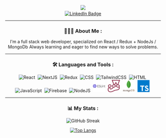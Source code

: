<div id="header" align="center">

  <img src="https://media.giphy.com/media/jdPMeyv9rn0hZHh8n9/giphy.gif" width="100"/>
  <br>
  <a href="https://www.linkedin.com/in/raúl-cassone-07452a195/">
    <img src="https://img.shields.io/badge/LinkedIn-blue?style=for-the-badge&logo=linkedin&logoColor=white" alt="LinkedIn Badge"/>
  </a>
</div>
<div align ="center" id="badges">

---

### 👨🏻‍💻 About Me :

I'm a full stack web developer, specialized on React / Redux + NodeJs / MongoDb
Always learning and eager to find new ways to solve problems.

</div>

<div align="center">
  
---

### 🛠️ Languages and Tools :

<img src="https://upload.wikimedia.org/wikipedia/commons/a/a7/React-icon.svg" title="React" alt="React" width="40" height="40"/>&nbsp;
<img src="https://s1.qwant.com/thumbr/0x380/2/0/60cbb94d05acd6c0931c6d0279f1b4cb67b87803865f7f11a8d8d5925293e0/nextjs-drupal.jpg?u=https%3A%2F%2Fwww.drupal.org%2Ffiles%2Fproject-images%2Fnextjs-drupal.jpg&q=0&b=1&p=0&a=0" title="NextJS" alt="NextJS" width="40" height="40"/>&nbsp;
<img src="https://raw.githubusercontent.com/reduxjs/redux/master/logo/logo.png" title="Redux" alt="Redux " width="40" height="40"/>&nbsp;
<img src="https://upload.wikimedia.org/wikipedia/commons/d/d5/CSS3_logo_and_wordmark.svg"  title="CSS3" alt="CSS" width="40" height="40"/>&nbsp;
<img src="https://en.wikipedia.org/wiki/Tailwind_CSS#/media/File:Tailwind_CSS_logo.svg" title="TailwindCSS" alt="TailwindCSS" width="40" height="40"/>&nbsp;
<img src="https://upload.wikimedia.org/wikipedia/commons/6/61/HTML5_logo_and_wordmark.svg" title="HTML5" alt="HTML" width="40" height="40"/>&nbsp;
<img src="https://upload.wikimedia.org/wikipedia/commons/9/99/Unofficial_JavaScript_logo_2.svg" title="JavaScript" alt="JavaScript" width="40" height="40"/>&nbsp;
<img src="https://upload.wikimedia.org/wikipedia/commons/4/46/Touchicon-180.png" title="Firebase" alt="Firebase" width="40" height="40"/>&nbsp;
<img src="https://upload.wikimedia.org/wikipedia/commons/d/d9/Node.js_logo.svg" title="NodeJS" alt="NodeJS" width="40" height="40"/>&nbsp;
<img src="https://raw.githubusercontent.com/devicons/devicon/1119b9f84c0290e0f0b38982099a2bd027a48bf1/icons/eslint/eslint-original-wordmark.svg" title="Eslint" alt="Eslint" width="40" height="40"/>&nbsp;
<img src="https://raw.githubusercontent.com/devicons/devicon/1119b9f84c0290e0f0b38982099a2bd027a48bf1/icons/jest/jest-plain.svg" title="Jest" alt="Jest" width="40" height="40"/>&nbsp;
<img src="https://raw.githubusercontent.com/devicons/devicon/1119b9f84c0290e0f0b38982099a2bd027a48bf1/icons/mongodb/mongodb-original-wordmark.svg" title="MongoDb" alt="MongoDB" width="40" height="40"/>&nbsp;
<img src="https://raw.githubusercontent.com/devicons/devicon/1119b9f84c0290e0f0b38982099a2bd027a48bf1/icons/typescript/typescript-original.svg" title="Typescript" alt="Typescript" width="40" height="40"/>&nbsp;

---

### 📊 My Stats :

![GitHub Streak](http://github-readme-streak-stats.herokuapp.com?user=JRaulPC&theme=highcontrast&background=121212)

[![Top Langs](https://github-readme-stats.vercel.app/api/top-langs/?username=JRaulPC&layout=compact&theme=highcontrast&background=121212)](https://github.com/anuraghazra/github-readme-stats)

</div>


<!--
**JRaulPC/JRaulPC** is a ✨ _special_ ✨ repository because its `README.md` (this file) appears on your GitHub profile.

Here are some ideas to get you started:

- 🔭 I’m currently working on ...
- 🌱 I’m currently learning ...
- 👯 I’m looking to collaborate on ...
- 🤔 I’m looking for help with ...
- 💬 Ask me about ...
- 📫 How to reach me: ...
- 😄 Pronouns: ...
- ⚡ Fun fact: ...
-->
